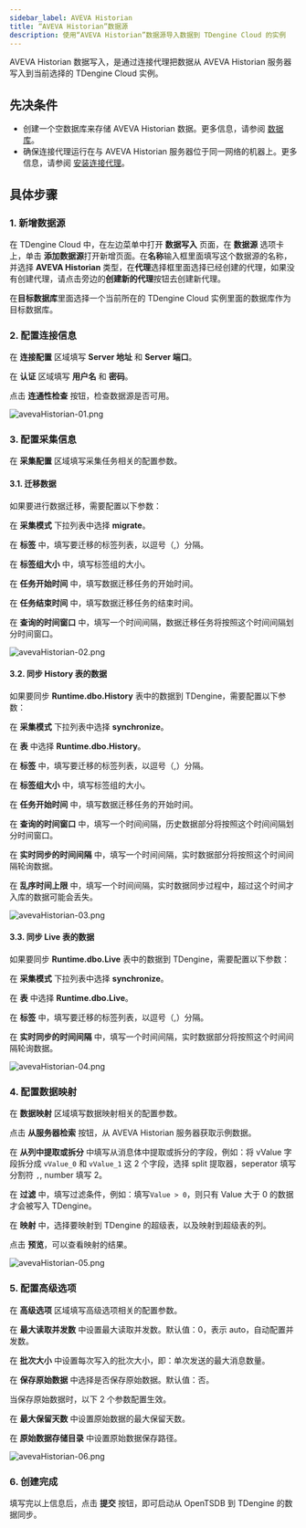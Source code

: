 ```yaml
---
sidebar_label: AVEVA Historian
title: “AVEVA Historian”数据源
description: 使用“AVEVA Historian”数据源导入数据到 TDengine Cloud 的实例
---
```


AVEVA Historian 数据写入，是通过连接代理把数据从 AVEVA Historian 服务器写入到当前选择的 TDengine Cloud 实例。

## 先决条件

- 创建一个空数据库来存储 AVEVA Historian 数据。更多信息，请参阅 [数据库](../../../programming/model/#create-database)。
- 确保连接代理运行在与 AVEVA Historian 服务器位于同一网络的机器上。更多信息，请参阅 [安装连接代理](../install-agent/)。

## 具体步骤

### 1. 新增数据源

在 TDengine Cloud 中，在左边菜单中打开 **数据写入** 页面，在 **数据源** 选项卡上，单击 **添加数据源**打开新增页面。在**名称**输入框里面填写这个数据源的名称，并选择 **AVEVA Historian** 类型，在**代理**选择框里面选择已经创建的代理，如果没有创建代理，请点击旁边的**创建新的代理**按钮去创建新代理。

在**目标数据库**里面选择一个当前所在的 TDengine Cloud 实例里面的数据库作为目标数据库。

### 2. 配置连接信息

在 **连接配置** 区域填写 **Server 地址** 和 **Server 端口**。

在 **认证** 区域填写 **用户名** 和 **密码**。

点击 **连通性检查** 按钮，检查数据源是否可用。

![avevaHistorian-01.png](./pic/avevaHistorian-03.png)

### 3. 配置采集信息

在 **采集配置** 区域填写采集任务相关的配置参数。

#### 3.1. 迁移数据

如果要进行数据迁移，需要配置以下参数：

在 **采集模式** 下拉列表中选择 **migrate**。

在 **标签** 中，填写要迁移的标签列表，以逗号（,）分隔。

在 **标签组大小** 中，填写标签组的大小。

在 **任务开始时间** 中，填写数据迁移任务的开始时间。

在 **任务结束时间** 中，填写数据迁移任务的结束时间。

在 **查询的时间窗口** 中，填写一个时间间隔，数据迁移任务将按照这个时间间隔划分时间窗口。

![avevaHistorian-02.png](./pic/avevaHistorian-04.png)

#### 3.2. 同步 History 表的数据

如果要同步 **Runtime.dbo.History** 表中的数据到 TDengine，需要配置以下参数：

在 **采集模式** 下拉列表中选择 **synchronize**。

在 **表** 中选择 **Runtime.dbo.History**。

在 **标签** 中，填写要迁移的标签列表，以逗号（,）分隔。

在 **标签组大小** 中，填写标签组的大小。

在 **任务开始时间** 中，填写数据迁移任务的开始时间。

在 **查询的时间窗口** 中，填写一个时间间隔，历史数据部分将按照这个时间间隔划分时间窗口。

在 **实时同步的时间间隔** 中，填写一个时间间隔，实时数据部分将按照这个时间间隔轮询数据。

在 **乱序时间上限** 中，填写一个时间间隔，实时数据同步过程中，超过这个时间才入库的数据可能会丢失。

![avevaHistorian-03.png](./pic/avevaHistorian-05.png)

#### 3.3. 同步 Live 表的数据

如果要同步 **Runtime.dbo.Live** 表中的数据到 TDengine，需要配置以下参数：

在 **采集模式** 下拉列表中选择 **synchronize**。

在 **表** 中选择 **Runtime.dbo.Live**。

在 **标签** 中，填写要迁移的标签列表，以逗号（,）分隔。

在 **实时同步的时间间隔** 中，填写一个时间间隔，实时数据部分将按照这个时间间隔轮询数据。

![avevaHistorian-04.png](./pic/avevaHistorian-06.png)

### 4. 配置数据映射

在 **数据映射** 区域填写数据映射相关的配置参数。

点击 **从服务器检索** 按钮，从 AVEVA Historian 服务器获取示例数据。

在 **从列中提取或拆分** 中填写从消息体中提取或拆分的字段，例如：将 vValue 字段拆分成 `vValue_0` 和 `vValue_1` 这 2 个字段，选择 split 提取器，seperator 填写分割符 `,`, number 填写 2。

在 **过滤** 中，填写过滤条件，例如：填写`Value > 0`，则只有 Value 大于 0 的数据才会被写入 TDengine。

在 **映射** 中，选择要映射到 TDengine 的超级表，以及映射到超级表的列。

点击 **预览**，可以查看映射的结果。

![avevaHistorian-05.png](./pic/avevaHistorian-07.png)

### 5. 配置高级选项

在 **高级选项** 区域填写高级选项相关的配置参数。

在 **最大读取并发数** 中设置最大读取并发数。默认值：0，表示 auto，自动配置并发数。

在 **批次大小** 中设置每次写入的批次大小，即：单次发送的最大消息数量。

在 **保存原始数据** 中选择是否保存原始数据。默认值：否。

当保存原始数据时，以下 2 个参数配置生效。

在 **最大保留天数** 中设置原始数据的最大保留天数。

在 **原始数据存储目录** 中设置原始数据保存路径。

![avevaHistorian-06.png](./pic/avevaHistorian-08.png)

### 6. 创建完成

填写完以上信息后，点击 **提交** 按钮，即可启动从 OpenTSDB 到 TDengine 的数据同步。
